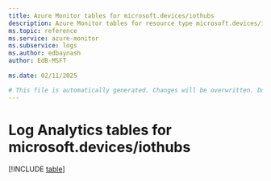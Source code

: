 ```yaml
---
title: Azure Monitor tables for microsoft.devices/iothubs
description: Azure Monitor tables for resource type microsoft.devices/iothubs
ms.topic: reference
ms.service: azure-monitor
ms.subservice: logs
ms.author: edbaynash
author: EdB-MSFT
   
ms.date: 02/11/2025

# This file is automatically generated. Changes will be overwritten. Do not change this file directly.
---
```


# Log Analytics tables for microsoft.devices/iothubs  

[!INCLUDE [table](~/reusable-content/ce-skilling/azure/includes/azure-monitor/reference/tables/microsoft-devices_iothubs-include.md)]

